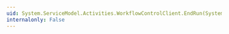 ```yaml
---
uid: System.ServiceModel.Activities.WorkflowControlClient.EndRun(System.IAsyncResult)
internalonly: False
---
```

